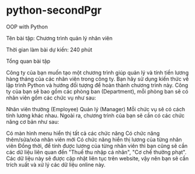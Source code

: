 # python-secondPgr
OOP with Python

Tên bài tập: Chương trình quản lý nhân viên

Thời gian làm bài dự kiến: 240 phút

Tổng quan bài tập

Công ty của bạn muốn tạo một chương trình giúp quản lý và tính tiền lương hàng tháng của các nhân viên trong công ty. Bạn hãy sử dụng kiến thức về lập trình Python và hướng đối tượng để hoàn thành chương trình này. Công ty của bạn sẽ bao gồm các phòng ban (Department), mỗi phòng ban sẽ có nhân viên gồm các chức vụ như sau:

Nhân viên thường (Employee)
Quản lý (Manager)
Mỗi chức vụ sẽ có cách tính lương khác nhau. Ngoài ra, chương trình của bạn sẽ cần có các chức năng cơ bản như sau:

Có màn hình menu hiển thị tất cả các chức năng
Có chức năng thêm/sửa/xóa nhân viên mới
Có chức năng hiển thị lương của từng nhân viên
Đồng thời, để tính được lương của từng nhân viên thì bạn cũng sẽ cần các dữ liệu liên quan đến "Thuế thu nhập cá nhân", "Cơ chế thưởng phạt". Các dữ liệu này sẽ được cập nhật liên tục trên website, vậy nên bạn sẽ cần trích xuất và xử lý các dữ liệu online này.
